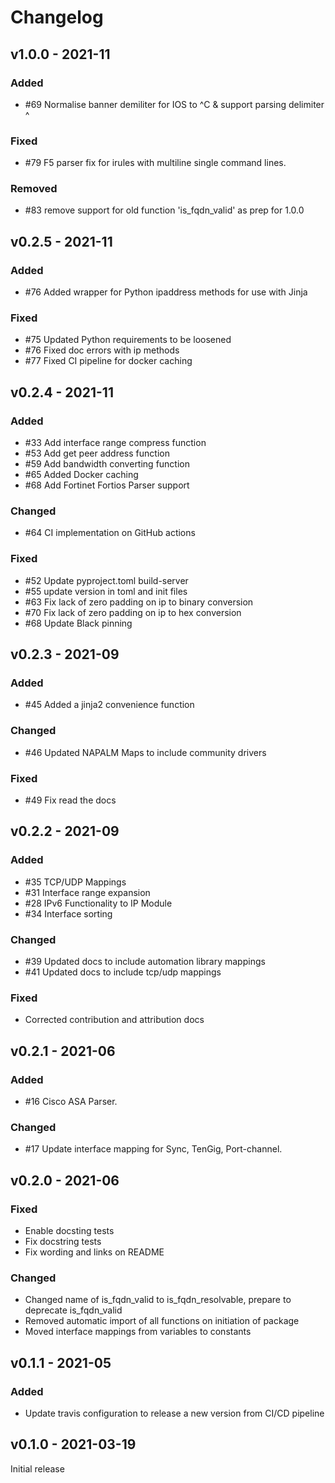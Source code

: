 # Changelog

## v1.0.0 - 2021-11

### Added

- #69 Normalise banner demiliter for IOS to ^C & support parsing delimiter ^

### Fixed

- #79 F5 parser fix for irules with multiline single command lines.

### Removed

- #83 remove support for old function 'is_fqdn_valid' as prep for 1.0.0

## v0.2.5 - 2021-11

### Added

- #76 Added wrapper for Python ipaddress methods for use with Jinja

### Fixed

- #75 Updated Python requirements to be loosened
- #76 Fixed doc errors with ip methods
- #77 Fixed CI pipeline for docker caching

## v0.2.4 - 2021-11

### Added

- #33 Add interface range compress function
- #53 Add get peer address function
- #59 Add bandwidth converting function
- #65 Added Docker caching
- #68 Add Fortinet Fortios Parser support

### Changed

- #64 CI implementation on GitHub actions

### Fixed

- #52 Update pyproject.toml build-server 
- #55 update version in toml and init files
- #63 Fix lack of zero padding on ip to binary conversion
- #70 Fix lack of zero padding on ip to hex conversion
- #68 Update Black pinning

## v0.2.3 - 2021-09

### Added

- #45 Added a jinja2 convenience function

### Changed

- #46 Updated NAPALM Maps to include community drivers

### Fixed

- #49 Fix read the docs

## v0.2.2 - 2021-09

### Added

- #35 TCP/UDP Mappings
- #31 Interface range expansion
- #28 IPv6 Functionality to IP Module
- #34 Interface sorting

### Changed

- #39 Updated docs to include automation library mappings
- #41 Updated docs to include tcp/udp mappings

### Fixed

- Corrected contribution and attribution docs

## v0.2.1 - 2021-06

### Added

- #16 Cisco ASA Parser.

### Changed

- #17 Update interface mapping for Sync, TenGig, Port-channel.

## v0.2.0 - 2021-06

### Fixed

- Enable docsting tests
- Fix docstring tests
- Fix wording and links on README

### Changed

- Changed name of is_fqdn_valid to is_fqdn_resolvable, prepare to deprecate is_fqdn_valid
- Removed automatic import of all functions on initiation of package
- Moved interface mappings from variables to constants

## v0.1.1 - 2021-05

### Added

- Update travis configuration to release a new version from CI/CD pipeline

## v0.1.0 - 2021-03-19

Initial release
